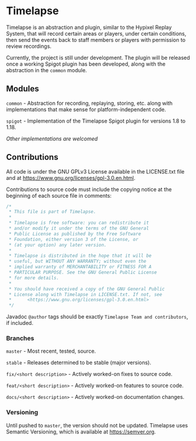 # Timelapse

Timelapse is an abstraction and plugin, similar to the Hypixel Replay System, that will record certain areas or players, under certain conditions, then send the events back to staff members or players with permission to review recordings.

Currently, the project is still under development. The plugin will be released once a working Spigot plugin has been developed, along with the abstraction in the `common` module.

## Modules

`common` - Abstraction for recording, replaying, storing, etc. along with implementations that make sense for platform-independent code.

`spigot` - Implementation of the Timelapse Spigot plugin for versions 1.8 to 1.18.

*Other implementations are welcomed*

## Contributions

All code is under the GNU GPLv3 License available in the LICENSE.txt file and at https://www.gnu.org/licenses/gpl-3.0.en.html.

Contributions to source code must include the copying notice at the beginning of each source file in comments:
```java
/*
 * This file is part of Timelapse.
 *
 * Timelapse is free software: you can redistribute it
 * and/or modify it under the terms of the GNU General
 * Public License as published by the Free Software
 * Foundation, either version 3 of the License, or
 * (at your option) any later version.
 *
 * Timelapse is distributed in the hope that it will be
 * useful, but WITHOUT ANY WARRANTY; without even the
 * implied warranty of MERCHANTABILITY or FITNESS FOR A
 * PARTICULAR PURPOSE. See the GNU General Public License
 * for more details.
 *
 * You should have received a copy of the GNU General Public
 * License along with Timelapse in LICENSE.txt. If not, see
 *      <https://www.gnu.org/licenses/gpl-3.0.en.html>
 */
```

Javadoc `@author` tags should be exactly `Timelapse Team and contributors`, if included.

### Branches

`master` - Most recent, tested, source.

`stable` - Releases determined to be stable (major versions).

`fix/<short description>` - Actively worked-on fixes to source code.

`feat/<short description>` - Actively worked-on features to source code.

`docs/<short description>` - Actively worked-on documentation changes.

### Versioning

Until pushed to `master`, the version should not be updated. Timelapse uses Semantic Versioning, which is available at https://semver.org.